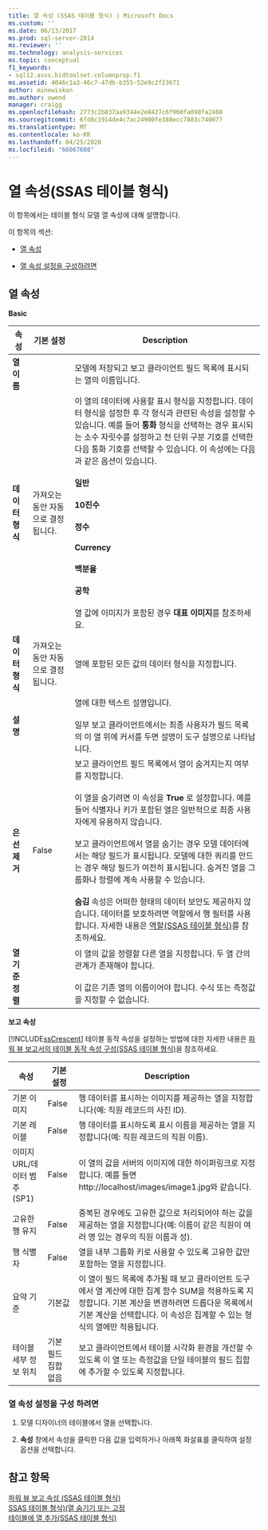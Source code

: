 ```yaml
---
title: 열 속성 (SSAS 테이블 형식) | Microsoft Docs
ms.custom: ''
ms.date: 06/13/2017
ms.prod: sql-server-2014
ms.reviewer: ''
ms.technology: analysis-services
ms.topic: conceptual
f1_keywords:
- sql12.asvs.bidtoolset.columnprop.f1
ms.assetid: 4046c1a3-46c7-47db-b355-52e9c2f23671
author: minewiskan
ms.author: owend
manager: craigg
ms.openlocfilehash: 2773c2b837aa9344e2e8427c6f960fa098fa2408
ms.sourcegitcommit: 6fd8c1914de4c7ac24900fe388ecc7883c740077
ms.translationtype: MT
ms.contentlocale: ko-KR
ms.lasthandoff: 04/25/2020
ms.locfileid: "66067608"
---
```

# <a name="column-properties-ssas-tabular"></a>열 속성(SSAS 테이블 형식)
  이 항목에서는 테이블 형식 모델 열 속성에 대해 설명합니다.  
  
 이 항목의 섹션:  
  
-   [열 속성](#bkmk_properties)  
  
-   [열 속성 설정을 구성하려면](#bkmk_config_prop)  
  
##  <a name="column-properties"></a><a name="bkmk_properties"></a>열 속성  
 **Basic**  
  
|속성|기본 설정|Description|  
|--------------|---------------------|-----------------|  
|**열 이름**||모델에 저장되고 보고 클라이언트 필드 목록에 표시되는 열의 이름입니다.|  
|**데이터 형식**|가져오는 동안 자동으로 결정됩니다.|이 열의 데이터에 사용할 표시 형식을 지정합니다. 데이터 형식을 설정한 후 각 형식과 관련된 속성을 설정할 수 있습니다. 예를 들어 **통화** 형식을 선택하는 경우 표시되는 소수 자릿수를 설정하고 천 단위 구분 기호를 선택한 다음 통화 기호를 선택할 수 있습니다. 이 속성에는 다음과 같은 옵션이 있습니다.<br /><br /> **일반**<br /><br /> **10진수**<br /><br /> **정수**<br /><br /> **Currency**<br /><br /> **백분율**<br /><br /> **공학**<br /><br /> 열 값에 이미지가 포함된 경우 **대표 이미지**를 참조하세요.|  
|**데이터 형식**|가져오는 동안 자동으로 결정됩니다.|열에 포함된 모든 값의 데이터 형식을 지정합니다.|  
|**설명**||열에 대한 텍스트 설명입니다.<br /><br /> 일부 보고 클라이언트에서는 최종 사용자가 필드 목록의 이 열 위에 커서를 두면 설명이 도구 설명으로 나타납니다.|  
|**은선제거**|False|보고 클라이언트 필드 목록에서 열이 숨겨지는지 여부를 지정합니다.<br /><br /> 이 열을 숨기려면 이 속성을 **True** 로 설정합니다. 예를 들어 식별자나 키가 포함된 열은 일반적으로 최종 사용자에게 유용하지 않습니다.<br /><br /> 보고 클라이언트에서 열을 숨기는 경우 모델 데이터에서는 해당 필드가 표시됩니다. 모델에 대한 쿼리를 만드는 경우 해당 필드가 여전히 표시됩니다. 숨겨진 열을 그룹화나 정렬에 계속 사용할 수 있습니다.<br /><br /> **숨김** 속성은 어떠한 형태의 데이터 보안도 제공하지 않습니다. 데이터를 보호하려면 역할에서 행 필터를 사용합니다. 자세한 내용은 [역할&#40;SSAS 테이블 형식&#41;](roles-ssas-tabular.md)를 참조하세요.|  
|**열 기준 정렬**||이 열의 값을 정렬할 다른 열을 지정합니다. 두 열 간의 관계가 존재해야 합니다.<br /><br /> 이 값은 기존 열의 이름이어야 합니다. 수식 또는 측정값을 지정할 수 없습니다.|  
  
 **보고 속성**  
  
 [!INCLUDE[ssCrescent](../../includes/sscrescent-md.md)] 테이블 동작 속성을 설정하는 방법에 대한 자세한 내용은 [파워 뷰 보고서의 테이블 동작 속성 구성&#40;SSAS 테이블 형식&#41;](power-view-configure-table-behavior-properties-for-reports.md)을 참조하세요.  
  
|속성|기본 설정|Description|  
|--------------|---------------------|-----------------|  
|기본 이미지|False|행 데이터를 표시하는 이미지를 제공하는 열을 지정합니다(예: 직원 레코드의 사진 ID).|  
|기본 레이블|False|행 데이터를 표시하도록 표시 이름을 제공하는 열을 지정합니다(예: 직원 레코드의 직원 이름).|  
|이미지 URL/데이터 범주(SP1)|False|이 열의 값을 서버의 이미지에 대한 하이퍼링크로 지정합니다. 예를 들면 http://localhost/images/image1.jpg와 같습니다.|  
|고유한 행 유지|False|중복된 경우에도 고유한 값으로 처리되어야 하는 값을 제공하는 열을 지정합니다(예: 이름이 같은 직원이 여러 명 있는 경우의 직원 이름과 성).|  
|행 식별자|False|열을 내부 그룹화 키로 사용할 수 있도록 고유한 값만 포함하는 열을 지정합니다.|  
|요약 기준|기본값|이 열이 필드 목록에 추가될 때 보고 클라이언트 도구에서 열 계산에 대한 집계 함수 SUM을 적용하도록 지정합니다. 기본 계산을 변경하려면 드롭다운 목록에서 기본 계산을 선택합니다. 이 속성은 집계할 수 있는 형식의 열에만 적용됩니다.|  
|테이블 세부 정보 위치|기본 필드 집합 없음|보고 클라이언트에서 테이블 시각화 환경을 개선할 수 있도록 이 열 또는 측정값을 단일 테이블의 필드 집합에 추가할 수 있도록 지정합니다.|  
  
###  <a name="to-configure-column-property-settings"></a><a name="bkmk_config_prop"></a>열 속성 설정을 구성 하려면  
  
1.  모델 디자이너의 테이블에서 열을 선택합니다.  
  
2.  **속성** 창에서 속성을 클릭한 다음 값을 입력하거나 아래쪽 화살표를 클릭하여 설정 옵션을 선택합니다.  
  
## <a name="see-also"></a>참고 항목  
 [파워 뷰 보고 속성 &#40;SSAS 테이블 형식&#41;](properties-ssas-tabular.md)   
 [SSAS 테이블 형식&#41;&#40;열 숨기기 또는 고정](hide-or-freeze-columns-ssas-tabular.md)   
 [테이블에 열 추가&#40;SSAS 테이블 형식&#41;](add-columns-to-a-table-ssas-tabular.md)  
  
  
